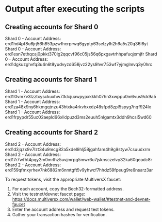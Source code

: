 # Output after executing the scripts

## Creating accounts for Shard 0
Shard 0 - Account Address: erd1hd4pf8u6jrj56h853pzwfhcrprwq6gypty63selzylh2h6a5s20q36l6yt
Shard 0 - Account Address: erd1esn7ethqcaj0pkkt370lg2qqcvf96c05js56q6pxgavtrhhpafuqjxmjfr
Shard 0 - Account Address: erd1dgkuzghvfq3u4n6t8yudvyzd658jvz22ys9hvr753wf7yjmglmvq3y0hrc

## Creating accounts for Shard 1
Shard 1 - Account Address: erd1l0vm7v3lzztxysckuxhw73dcjuawpypxkkkh07hn3xwppu0m6vus9ck9a5
Shard 1 - Account Address: erd1za48x9ny6hkmgqtnzu43htxka4rkvhxxdz48sfpd8zpl5spyg7nqf924lx
Shard 1 - Account Address: erd1frpypdr55uc02aepld66xlldpuzd3ms2euuh5nlgamtx3ddh9hcsl5wd60

## Creating accounts for Shard 2
Shard 2 - Account Address: erd1d3jqzx9v7lzt34u9mcg82a5xdel9hlj58jgahfam4h9g9styw7csuudxrm
Shard 2 - Account Address: erd17r7wfht4pqy2m0mrlhz5uvjmrpg5mwr6u7jsknsczelvy32ka60qeadc8r
Shard 2 - Account Address: erd159qfmxyrhev7nk6882m6nmtgft5v9yhwcf7hhdz59fpeug9re6nsarz3ar

To request tokens, visit the appropriate MultiversX faucet:
1. For each account, copy the Bech32-formatted address.
2. Visit the testnet/devnet faucet page: https://docs.multiversx.com/wallet/web-wallet/#testnet-and-devnet-faucet
3. Enter the account address and request test tokens.
4. Gather your transaction hashes for verification.
